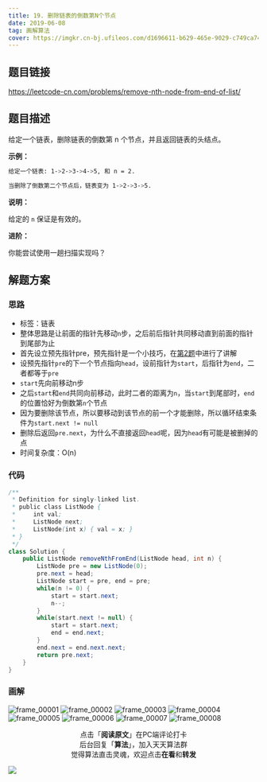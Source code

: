 ```yaml
---
title: 19. 删除链表的倒数第N个节点
date: 2019-06-08
tag: 画解算法
cover: https://imgkr.cn-bj.ufileos.com/d1696611-b629-465e-9029-c749ca74a9b0.png
---
```


## 题目链接

https://leetcode-cn.com/problems/remove-nth-node-from-end-of-list/

## 题目描述

给定一个链表，删除链表的倒数第 n 个节点，并且返回链表的头结点。

**示例：**

```bash
给定一个链表: 1->2->3->4->5, 和 n = 2.

当删除了倒数第二个节点后，链表变为 1->2->3->5.
```

**说明：**

给定的 `n` 保证是有效的。

**进阶：**

你能尝试使用一趟扫描实现吗？


## 解题方案

### 思路

- 标签：链表
- 整体思路是让前面的指针先移动`n`步，之后前后指针共同移动直到前面的指针到尾部为止
- 首先设立预先指针pre，预先指针是一个小技巧，在[第2题](https://mp.weixin.qq.com/s/8cMt_Yaeu6AT5jk3DhdhqA)中进行了讲解
- 设预先指针`pre`的下一个节点指向`head`，设前指针为`start`，后指针为`end`，二者都等于`pre`
- `start`先向前移动n步
- 之后`start`和`end`共同向前移动，此时二者的距离为`n`，当`start`到尾部时，`end`的位置恰好为倒数第`n`个节点
- 因为要删除该节点，所以要移动到该节点的前一个才能删除，所以循环结束条件为`start.next != null`
- 删除后返回`pre.next`，为什么不直接返回`head`呢，因为`head`有可能是被删掉的点
- 时间复杂度：O(n)

### 代码

```java
/**
 * Definition for singly-linked list.
 * public class ListNode {
 *     int val;
 *     ListNode next;
 *     ListNode(int x) { val = x; }
 * }
 */
class Solution {
    public ListNode removeNthFromEnd(ListNode head, int n) {    
        ListNode pre = new ListNode(0);
        pre.next = head;
        ListNode start = pre, end = pre;
        while(n != 0) {
            start = start.next;
            n--;
        }
        while(start.next != null) {
            start = start.next;
            end = end.next;
        }
        end.next = end.next.next;
        return pre.next;
    }
}
```

### 画解

![frame_00001](https://imgkr.cn-bj.ufileos.com/e7e86e1e-083b-4bc6-bfe4-f968bc9a7812.png)
![frame_00002](https://imgkr.cn-bj.ufileos.com/a2c0ebe4-2167-4047-88ec-d04aefb13233.png)
![frame_00003](https://imgkr.cn-bj.ufileos.com/72f31dcf-4d71-4eff-9275-0fe697c1a6f9.png)
![frame_00004](https://imgkr.cn-bj.ufileos.com/ed4740f3-62cf-409d-be73-1da3bf83ebb7.png)
![frame_00005](https://imgkr.cn-bj.ufileos.com/b8c870e2-5a4d-4746-a3e8-0bf3a34bdb8e.png)
![frame_00006](https://imgkr.cn-bj.ufileos.com/cd7a692a-8508-42c3-ba61-56815bc10560.png)
![frame_00007](https://imgkr.cn-bj.ufileos.com/6b0568b3-edb2-4509-88d9-f537369441ac.png)
![frame_00008](https://imgkr.cn-bj.ufileos.com/d1696611-b629-465e-9029-c749ca74a9b0.png)


<span style="display:block;text-align:center;">点击「<strong>阅读原文</strong>」在PC端评论打卡</span>
<span style="display:block;text-align:center;">后台回复「<strong>算法</strong>」，加入天天算法群</span>
<span style="display:block;text-align:center;">觉得算法直击灵魂，欢迎点击<strong>在看</strong>和<strong>转发</strong></span>

![](https://gitee.com/guanpengchn/picture/raw/master/2020-9-11/1599805100027-image.png)